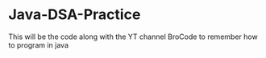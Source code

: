 # Java-DSA-Practice
This will be the code along with the YT channel BroCode to remember how to program in java
